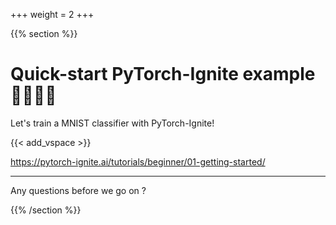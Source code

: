 +++
weight = 2
+++

<!-- Start vertical slides -->
{{% section %}}

# Quick-start PyTorch-Ignite example 👩‍💻👨‍💻

Let's train a MNIST classifier with PyTorch-Ignite!

{{< add_vspace >}}

https://pytorch-ignite.ai/tutorials/beginner/01-getting-started/

---

Any questions before we go on ?


<!-- End vertical slides -->
{{% /section %}}
